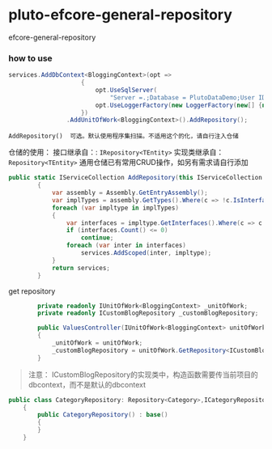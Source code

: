 # pluto-efcore-general-repository
efcore-general-repository

### how to use

```csharp
services.AddDbContext<BloggingContext>(opt =>
                    {
                        opt.UseSqlServer(
                            "Server =.;Database = PlutoDataDemo;User ID = sa;Password = 123456;Trusted_Connection = False;");
                        opt.UseLoggerFactory(new LoggerFactory(new[] {new EFLoggerProvider()}));
                    })
                .AddUnitOfWork<BloggingContext>().AddRepository();
```
`AddRepository()  可选。默认使用程序集扫描。不适用这个的化，请自行注入仓储`

仓储的使用：
接口继承自：: `IRepository<TEntity>` 实现类继承自：`Repository<TEntity>` 通用仓储已有常用CRUD操作，如另有需求请自行添加

```csharp
public static IServiceCollection AddRepository(this IServiceCollection services)
        {
            var assembly = Assembly.GetEntryAssembly();
            var implTypes = assembly.GetTypes().Where(c => !c.IsInterface && c.Name.EndsWith("Repository")).ToList();
            foreach (var impltype in implTypes)
            {
                var interfaces = impltype.GetInterfaces().Where(c => c.Name.StartsWith("I") && c.Name.EndsWith("Repository"));
                if (interfaces.Count() <= 0)
                    continue;
                foreach (var inter in interfaces)
                    services.AddScoped(inter, impltype);
            }
            return services;
        }
```
get repository
```csharp
        private readonly IUnitOfWork<BloggingContext> _unitOfWork;
        private readonly ICustomBlogRepository _customBlogRepository;

        public ValuesController(IUnitOfWork<BloggingContext> unitOfWork)
        {
            _unitOfWork = unitOfWork;
            _customBlogRepository = unitOfWork.GetRepository<ICustomBlogRepository>();
        }
```
> 注意： ICustomBlogRepository的实现类中，构造函数需要传当前项目的dbcontext，而不是默认的dbcontext
```csharp
public class CategoryRepository: Repository<Category>,ICategoryRepository
    {
        public CategoryRepository() : base()
        {
        }
    }
```


